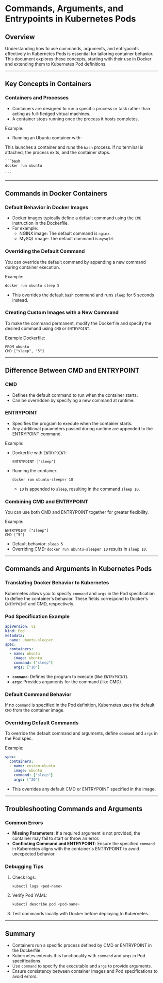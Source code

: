 # Commands, Arguments, and Entrypoints in Kubernetes Pods

## Overview

Understanding how to use commands, arguments, and entrypoints effectively in Kubernetes Pods is essential for tailoring container behavior. This document explores these concepts, starting with their use in Docker and extending them to Kubernetes Pod definitions.

---

## Key Concepts in Containers

### Containers and Processes

- Containers are designed to run a specific process or task rather than acting as full-fledged virtual machines.
- A container stops running once the process it hosts completes.

Example:

- Running an Ubuntu container with:

This launches a container and runs the `bash` process. If no terminal is attached, the process exits, and the container stops.
    
    ```bash
    docker run ubuntu
    
    ```
    

---

## Commands in Docker Containers

### Default Behavior in Docker Images

- Docker images typically define a default command using the `CMD` instruction in the Dockerfile.
- For example:
    - NGINX image: The default command is `nginx`.
    - MySQL image: The default command is `mysqld`.

### Overriding the Default Command

You can override the default command by appending a new command during container execution.

Example:

```bash
docker run ubuntu sleep 5

```

- This overrides the default `bash` command and runs `sleep` for 5 seconds instead.

### Creating Custom Images with a New Command

To make the command permanent, modify the Dockerfile and specify the desired command using `CMD` or `ENTRYPOINT`.

Example Dockerfile:

```
FROM ubuntu
CMD ["sleep", "5"]

```

---

## Difference Between CMD and ENTRYPOINT

### CMD

- Defines the default command to run when the container starts.
- Can be overridden by specifying a new command at runtime.

### ENTRYPOINT

- Specifies the program to execute when the container starts.
- Any additional parameters passed during runtime are appended to the ENTRYPOINT command.

Example:

- Dockerfile with `ENTRYPOINT`:
    
    ```
    ENTRYPOINT ["sleep"]
    
    ```
    
- Running the container:
    
    ```bash
    docker run ubuntu-sleeper 10
    
    ```
    
    - `10` is appended to `sleep`, resulting in the command `sleep 10`.

### Combining CMD and ENTRYPOINT

You can use both CMD and ENTRYPOINT together for greater flexibility.

Example:

```
ENTRYPOINT ["sleep"]
CMD ["5"]

```

- Default behavior: `sleep 5`
- Overriding CMD: `docker run ubuntu-sleeper 10` results in `sleep 10`.

---

## Commands and Arguments in Kubernetes Pods

### Translating Docker Behavior to Kubernetes

Kubernetes allows you to specify `command` and `args` in the Pod specification to define the container's behavior. These fields correspond to Docker's `ENTRYPOINT` and CMD, respectively.

### Pod Specification Example

```yaml
apiVersion: v1
kind: Pod
metadata:
  name: ubuntu-sleeper
spec:
  containers:
  - name: ubuntu
    image: ubuntu
    command: ["sleep"]
    args: ["10"]

```

- **`command`**: Defines the program to execute (like `ENTRYPOINT`).
- **`args`**: Provides arguments for the command (like CMD).

### Default Command Behavior

If no `command` is specified in the Pod definition, Kubernetes uses the default `CMD` from the container image.

### Overriding Default Commands

To override the default command and arguments, define `command` and `args` in the Pod spec.

Example:

```yaml
spec:
  containers:
  - name: custom-ubuntu
    image: ubuntu
    command: ["sleep"]
    args: ["20"]

```

- This overrides any default CMD or ENTRYPOINT specified in the image.

---

## Troubleshooting Commands and Arguments

### Common Errors

- **Missing Parameters**: If a required argument is not provided, the container may fail to start or throw an error.
- **Conflicting Command and ENTRYPOINT**: Ensure the specified `command` in Kubernetes aligns with the container's ENTRYPOINT to avoid unexpected behavior.

### Debugging Tips

1. Check logs:
    
    ```bash
    kubectl logs <pod-name>
    
    ```
    
2. Verify Pod YAML:
    
    ```bash
    kubectl describe pod <pod-name>
    
    ```
    
3. Test commands locally with Docker before deploying to Kubernetes.

---

## Summary

- Containers run a specific process defined by CMD or ENTRYPOINT in the Dockerfile.
- Kubernetes extends this functionality with `command` and `args` in Pod specifications.
- Use `command` to specify the executable and `args` to provide arguments.
- Ensure consistency between container images and Pod specifications to avoid errors.